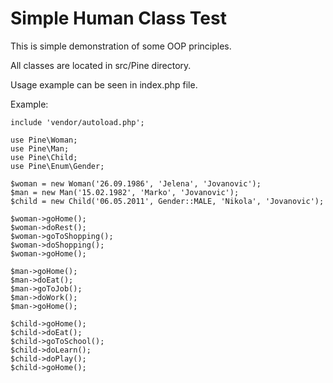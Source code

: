 # Simple Human Class Test

This is simple demonstration of some OOP principles.

All classes are located in src/Pine directory.

Usage example can be seen in index.php file.

Example:

    include 'vendor/autoload.php';
    
    use Pine\Woman;
    use Pine\Man;
    use Pine\Child;
    use Pine\Enum\Gender;
    
    $woman = new Woman('26.09.1986', 'Jelena', 'Jovanovic');
    $man = new Man('15.02.1982', 'Marko', 'Jovanovic');
    $child = new Child('06.05.2011', Gender::MALE, 'Nikola', 'Jovanovic');
    
    $woman->goHome();
    $woman->doRest();
    $woman->goToShopping();
    $woman->doShopping();
    $woman->goHome();
    
    $man->goHome();
    $man->doEat();
    $man->goToJob();
    $man->doWork();
    $man->goHome();
    
    $child->goHome();
    $child->doEat();
    $child->goToSchool();
    $child->doLearn();
    $child->doPlay();
    $child->goHome();